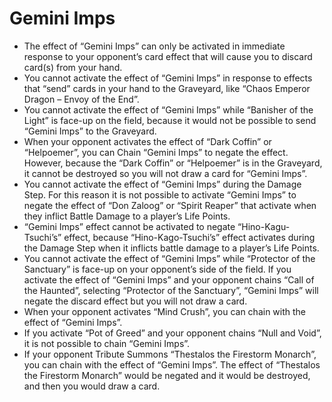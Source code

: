 # Gemini Imps

*   The effect of “Gemini Imps” can only be activated in immediate response to your opponent’s card effect that will cause you to discard card(s) from your hand.
*   You cannot activate the effect of “Gemini Imps” in response to effects that “send” cards in your hand to the Graveyard, like “Chaos Emperor Dragon – Envoy of the End”.
*   You cannot activate the effect of “Gemini Imps” while “Banisher of the Light” is face-up on the field, because it would not be possible to send “Gemini Imps” to the Graveyard.
*   When your opponent activates the effect of “Dark Coffin” or “Helpoemer”, you can Chain “Gemini Imps” to negate the effect. However, because the “Dark Coffin” or “Helpoemer” is in the Graveyard, it cannot be destroyed so you will not draw a card for “Gemini Imps”.
*   You cannot activate the effect of “Gemini Imps” during the Damage Step. For this reason it is not possible to activate “Gemini Imps” to negate the effect of “Don Zaloog” or “Spirit Reaper” that activate when they inflict Battle Damage to a player’s Life Points.
*   “Gemini Imps” effect cannot be activated to negate “Hino-Kagu-Tsuchi’s” effect, because “Hino-Kago-Tsuchi’s” effect activates during the Damage Step when it inflicts battle damage to a player’s Life Points.
*   You cannot activate the effect of “Gemini Imps” while “Protector of the Sanctuary” is face-up on your opponent’s side of the field. If you activate the effect of “Gemini Imps” and your opponent chains “Call of the Haunted”, selecting “Protector of the Sanctuary”, “Gemini Imps” will negate the discard effect but you will not draw a card.
*   When your opponent activates “Mind Crush”, you can chain with the effect of “Gemini Imps”.
*   If you activate “Pot of Greed” and your opponent chains “Null and Void”, it is not possible to chain “Gemini Imps”.
*   If your opponent Tribute Summons “Thestalos the Firestorm Monarch”, you can chain with the effect of “Gemini Imps”. The effect of “Thestalos the Firestorm Monarch” would be negated and it would be destroyed, and then you would draw a card.

